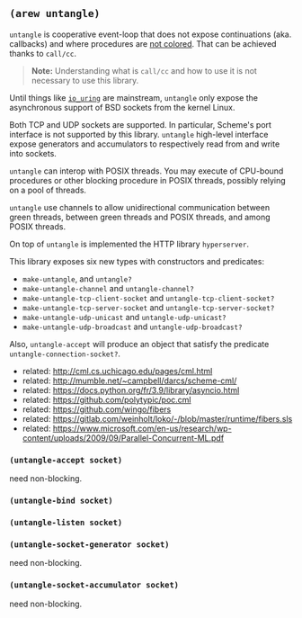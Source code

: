 
## `(arew untangle)`

`untangle` is cooperative event-loop that does not expose
continuations (aka. callbacks) and where procedures are [not
colored](https://journal.stuffwithstuff.com/2015/02/01/what-color-is-your-function/). That
can be achieved thanks to `call/cc`.

> **Note:** Understanding what is `call/cc` and how to use it is not
> necessary to use this library.

Until things like
[`io_uring`](https://thenewstack.io/how-io_uring-and-ebpf-will-revolutionize-programming-in-linux/)
are mainstream, `untangle` only expose the asynchronous support of BSD
sockets from the kernel Linux.

Both TCP and UDP sockets are supported. In particular, Scheme's port
interface is not supported by this library. `untangle` high-level
interface expose generators and accumulators to respectively read from
and write into sockets.

`untangle` can interop with POSIX threads. You may execute of
CPU-bound procedures or other blocking procedure in POSIX threads,
possibly relying on a pool of threads.

`untangle` use channels to allow unidirectional communication between
green threads, between green threads and POSIX threads, and among
POSIX threads.

On top of `untangle` is implemented the HTTP library `hyperserver`.

This library exposes six new types with constructors and predicates:

- `make-untangle`, and `untangle?`
- `make-untangle-channel` and `untangle-channel?`
- `make-untangle-tcp-client-socket` and `untangle-tcp-client-socket?`
- `make-untangle-tcp-server-socket` and `untangle-tcp-server-socket?`
- `make-untangle-udp-unicast` and `untangle-udp-unicast?`
- `make-untangle-udp-broadcast` and `untangle-udp-broadcast?`

Also, `untangle-accept` will produce an object that satisfy the
predicate `untangle-connection-socket?`.

- related: http://cml.cs.uchicago.edu/pages/cml.html
- related: http://mumble.net/~campbell/darcs/scheme-cml/
- related: https://docs.python.org/fr/3.9/library/asyncio.html
- related: https://github.com/polytypic/poc.cml
- related: https://github.com/wingo/fibers
- related: https://gitlab.com/weinholt/loko/-/blob/master/runtime/fibers.sls
- related: https://www.microsoft.com/en-us/research/wp-content/uploads/2009/09/Parallel-Concurrent-ML.pdf

### `(untangle-accept socket)`

need non-blocking.

### `(untangle-bind socket)`

### `(untangle-listen socket)`

### `(untangle-socket-generator socket)`

need non-blocking.

### `(untangle-socket-accumulator socket)`

need non-blocking.
